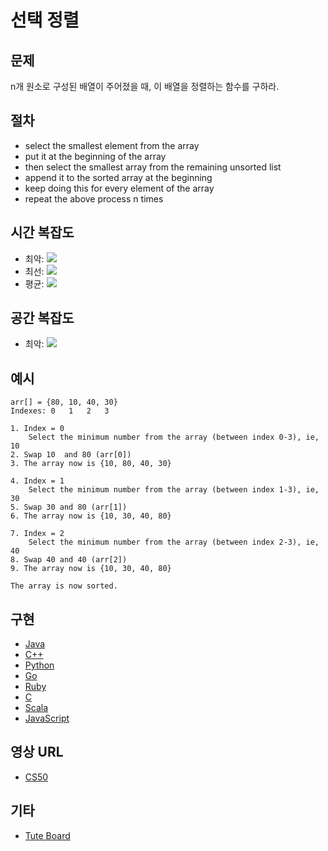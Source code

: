 # 선택 정렬

## 문제

n개 원소로 구성된 배열이 주어졌을 때, 이 배열을 정렬하는 함수를 구하라.

## 절차

- select the smallest element from the array
- put it at the beginning of the array
- then select the smallest array from the remaining unsorted list
- append it to the sorted array at the beginning
- keep doing this for every element of the array
- repeat the above process n times

## 시간 복잡도

- 최악: <img src="https://render.githubusercontent.com/render/math?math=O(n^2)">
- 최선: <img src="https://render.githubusercontent.com/render/math?math=O(n^2)">
- 평균: <img src="https://render.githubusercontent.com/render/math?math=O(n^2)">

## 공간 복잡도

- 최악: <img src="https://render.githubusercontent.com/render/math?math=O(1)">

## 예시

```
arr[] = {80, 10, 40, 30}
Indexes: 0   1   2   3

1. Index = 0
	Select the minimum number from the array (between index 0-3), ie, 10
2. Swap 10  and 80 (arr[0])
3. The array now is {10, 80, 40, 30}

4. Index = 1
	Select the minimum number from the array (between index 1-3), ie, 30
5. Swap 30 and 80 (arr[1])
6. The array now is {10, 30, 40, 80}

7. Index = 2
	Select the minimum number from the array (between index 2-3), ie, 40
8. Swap 40 and 40 (arr[2])
9. The array now is {10, 30, 40, 80}

The array is now sorted.
```

## 구현

- [Java](https://github.com/TheAlgorithms/Java/blob/master/Sorts/SelectionSort.java)
- [C++](https://github.com/TheAlgorithms/C-Plus-Plus/blob/master/Sorting/Selection%20Sort.cpp)
- [Python](https://github.com/TheAlgorithms/Python/blob/master/sorts/selection_sort.py)
- [Go](https://github.com/TheAlgorithms/Go/blob/master/sorts/selection_sort.go)
- [Ruby](https://github.com/TheAlgorithms/Ruby/blob/master/Sorting/selection_sort.rb)
- [C](https://github.com/TheAlgorithms/C/blob/master/sorting/SelectionSort.c)
- [Scala](https://github.com/TheAlgorithms/Scala/blob/master/src/main/scala/Sort/SelectionSort.scala)
- [JavaScript](https://github.com/TheAlgorithms/JavaScript/blob/master/Sorts/SelectionSort.js)

## 영상 URL

- [CS50](https://www.youtube.com/watch?v=f8hXR_Hvybo)

## 기타

- [Tute Board](https://boardhub.github.io/tute/?wd=selectSortAlgo2)
